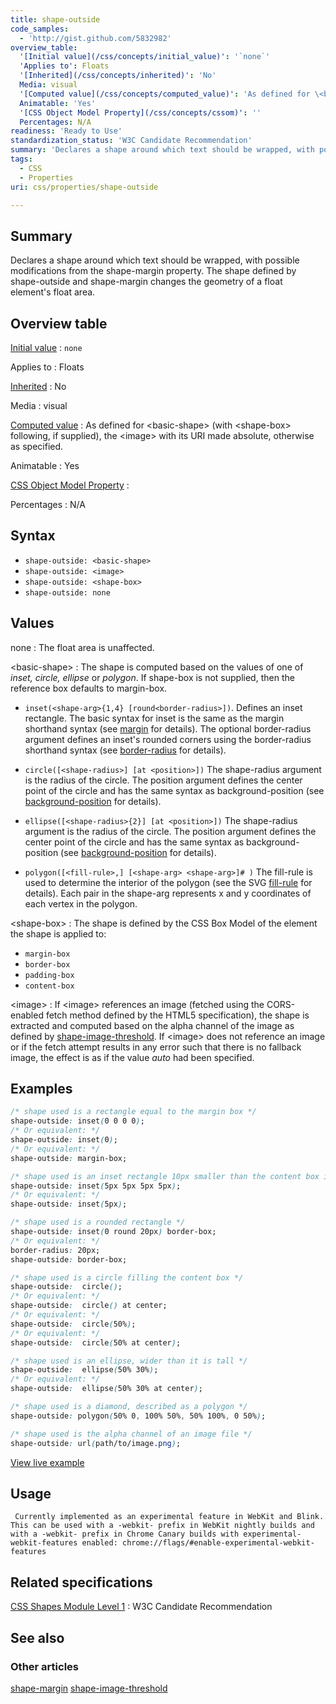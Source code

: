 ```yaml
---
title: shape-outside
code_samples:
  - 'http://gist.github.com/5832982'
overview_table:
  '[Initial value](/css/concepts/initial_value)': '`none`'
  'Applies to': Floats
  '[Inherited](/css/concepts/inherited)': 'No'
  Media: visual
  '[Computed value](/css/concepts/computed_value)': 'As defined for \<basic-shape\> (with \<shape-box\> following, if supplied), the \<image\> with its URI made absolute, otherwise as specified.'
  Animatable: 'Yes'
  '[CSS Object Model Property](/css/concepts/cssom)': ''
  Percentages: N/A
readiness: 'Ready to Use'
standardization_status: 'W3C Candidate Recommendation'
summary: 'Declares a shape around which text should be wrapped, with possible modifications from the shape-margin property. The shape defined by shape-outside and shape-margin changes the geometry of a float element''s float area.'
tags:
  - CSS
  - Properties
uri: css/properties/shape-outside

---
```

## <span>Summary</span>

Declares a shape around which text should be wrapped, with possible modifications from the shape-margin property. The shape defined by shape-outside and shape-margin changes the geometry of a float element's float area.

## <span>Overview table</span>

[Initial value](/css/concepts/initial_value)
:   `none`

Applies to
:   Floats

[Inherited](/css/concepts/inherited)
:   No

Media
:   visual

[Computed value](/css/concepts/computed_value)
:   As defined for \<basic-shape\> (with \<shape-box\> following, if supplied), the \<image\> with its URI made absolute, otherwise as specified.

Animatable
:   Yes

[CSS Object Model Property](/css/concepts/cssom)
:

Percentages
:   N/A

## <span>Syntax</span>

-   `shape-outside: <basic-shape>`
-   `shape-outside: <image>`
-   `shape-outside: <shape-box>`
-   `shape-outside: none`

## <span>Values</span>

none
:   The float area is unaffected.

\<basic-shape\>
:   The shape is computed based on the values of one of *inset, circle, ellipse* or *polygon*. If shape-box is not supplied, then the reference box defaults to margin-box.

-   `inset(<shape-arg>{1,4} [round<border-radius>])`. Defines an inset rectangle. The basic syntax for inset is the same as the margin shorthand syntax (see [margin](/css/properties/margin) for details). The optional border-radius argument defines an inset's rounded corners using the border-radius shorthand syntax (see [border-radius](/css/properties/border-radius) for details).

-   `circle([<shape-radius>] [at <position>])` The shape-radius argument is the radius of the circle. The position argument defines the center point of the circle and has the same syntax as background-position (see [background-position](/css/properties/background-position) for details).

-   `ellipse([<shape-radius>{2}] [at <position>])` The shape-radius argument is the radius of the circle. The position argument defines the center point of the circle and has the same syntax as background-position (see [background-position](/css/properties/background-position) for details).

-   `polygon([<fill-rule>,] [<shape-arg> <shape-arg>]# )` The fill-rule is used to determine the interior of the polygon (see the SVG [fill-rule](/svg/attributes/fill-rule) for details). Each pair in the shape-arg represents x and y coordinates of each vertex in the polygon.

\<shape-box\>
:   The shape is defined by the CSS Box Model of the element the shape is applied to:

-   `margin-box`
-   `border-box`
-   `padding-box`
-   `content-box`

\<image\>
:   If \<image\> references an image (fetched using the CORS-enabled fetch method defined by the HTML5 specification), the shape is extracted and computed based on the alpha channel of the image as defined by [shape-image-threshold](/css/properties/shape-image-threshold). If \<image\> does not reference an image or if the fetch attempt results in any error such that there is no fallback image, the effect is as if the value *auto* had been specified.

## <span>Examples</span>

``` css
/* shape used is a rectangle equal to the margin box */
shape-outside: inset(0 0 0 0);
/* Or equivalent: */
shape-outside: inset(0);
/* Or equivalent: */
shape-outside: margin-box;

/* shape used is an inset rectangle 10px smaller than the content box in each dimension */
shape-outside: inset(5px 5px 5px 5px);
/* Or equivalent: */
shape-outside: inset(5px);

/* shape used is a rounded rectangle */
shape-outside: inset(0 round 20px) border-box;
/* Or equivalent: */
border-radius: 20px;
shape-outside: border-box;

/* shape used is a circle filling the content box */
shape-outside:  circle();
/* Or equivalent: */
shape-outside:  circle() at center;
/* Or equivalent: */
shape-outside:  circle(50%);
/* Or equivalent: */
shape-outside:  circle(50% at center);

/* shape used is an ellipse, wider than it is tall */
shape-outside:  ellipse(50% 30%);
/* Or equivalent: */
shape-outside:  ellipse(50% 30% at center);

/* shape used is a diamond, described as a polygon */
shape-outside: polygon(50% 0, 100% 50%, 50% 100%, 0 50%);

/* shape used is the alpha channel of an image file */
shape-outside: url(path/to/image.png);
```

[View live example](http://code.webplatform.org/gist/5832982)

## <span>Usage</span>

     Currently implemented as an experimental feature in WebKit and Blink. This can be used with a -webkit- prefix in WebKit nightly builds and with a -webkit- prefix in Chrome Canary builds with experimental-webkit-features enabled: chrome://flags/#enable-experimental-webkit-features

## <span>Related specifications</span>

[CSS Shapes Module Level 1](http://www.w3.org/TR/css-shapes/)
:   W3C Candidate Recommendation

## <span>See also</span>

### <span>Other articles</span>

[shape-margin](/css/properties/shape-margin) [shape-image-threshold](/css/properties/shape-image-threshold)